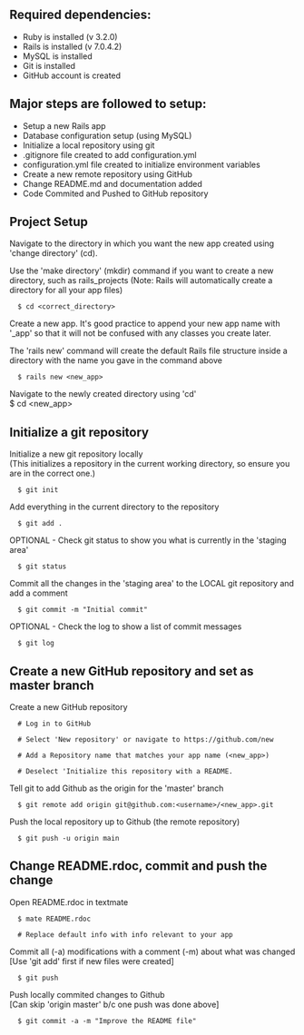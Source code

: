 ## Required dependencies: 
  * Ruby is installed (v 3.2.0)  
  * Rails is installed (v 7.0.4.2)  
  * MySQL is installed
  * Git is installed  
  * GitHub account is created

## Major steps are followed to setup:
  * Setup a new Rails app
  * Database configuration setup (using MySQL)
  * Initialize a local repository using git
  * .gitignore file created to add configuration.yml
  * configuration.yml file created to initialize environment variables  
  * Create a new remote repository using GitHub  
  * Change README.md and documentation added
  * Code Commited and Pushed to GitHub repository


## Project Setup 

   Navigate to the directory in which you want the
    new app created using 'change directory' (cd).   
     
   Use the 'make directory' (mkdir) command if you
    want to create a new directory, such as rails_projects
    (Note: Rails will automatically create a directory
    for all your app files)  

      $ cd <correct_directory>  

   Create a new app. It's good practice to append your
    new app name with '_app' so that it will not be confused
    with any classes you create later.    
       
   The 'rails new' command will create the default Rails
    file structure inside a directory with the name you
    gave in the command above

      $ rails new <new_app> 
   Navigate to the newly created directory using 'cd'                                                      
      $ cd <new_app>


## Initialize a git repository ##

   Initialize a new git repository locally    
    (This initializes a repository in the current
    working directory, so ensure you are in the correct one.)

      $ git init  

   Add everything in the current directory to the repository 
                                                       
      $ git add .   
              
   OPTIONAL - Check git status to show you what is currently
    in the 'staging area'
                                      
      $ git status 

   Commit all the changes in the 'staging area' to
    the LOCAL git repository and add a comment

      $ git commit -m "Initial commit" 

   OPTIONAL - Check the log to show a list of commit messages

      $ git log                                               
  



## Create a new GitHub repository and set as master branch ##

   Create a new GitHub repository
      
      # Log in to GitHub 

      # Select 'New repository' or navigate to https://github.com/new

      # Add a Repository name that matches your app name (<new_app>) 

      # Deselect 'Initialize this repository with a README.

   Tell git to add Github as the origin for the 'master' branch   
                    
      $ git remote add origin git@github.com:<username>/<new_app>.git           

   Push the local repository up to Github (the remote repository)                               

      $ git push -u origin main 
  



## Change README.rdoc, commit and push the change ##

   Open README.rdoc in textmate

      $ mate README.rdoc      
                                          
      # Replace default info with info relevant to your app

   Commit all (-a) modifications with a comment (-m)
    about what was changed     
    [Use 'git add' first if new
    files were created]

      $ git push                                      

  Push locally commited changes to Github    
   [Can skip 'origin master' b/c one push was done above]

      $ git commit -a -m "Improve the README file"  